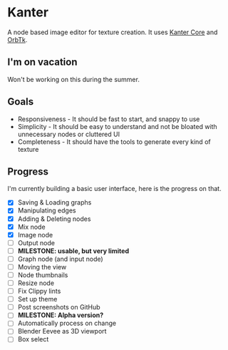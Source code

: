 # Kanter
A node based image editor for texture creation. It uses [Kanter Core](https://github.com/lukors/kanter_core) and [OrbTk](https://github.com/redox-os/orbtk).

## I'm on vacation
Won't be working on this during the summer.

## Goals
- Responsiveness - It should be fast to start, and snappy to use
- Simplicity - It should be easy to understand and not be bloated with unnecessary nodes or cluttered UI
- Completeness - It should have the tools to generate every kind of texture

## Progress
I'm currently building a basic user interface, here is the progress on that.

- [x] Saving & Loading graphs
- [x] Manipulating edges
- [x] Adding & Deleting nodes
- [x] Mix node
- [x] Image node
- [ ] Output node
- [ ] **MILESTONE: usable, but very limited**
- [ ] Graph node (and input node)
- [ ] Moving the view
- [ ] Node thumbnails
- [ ] Resize node
- [ ] Fix Clippy lints
- [ ] Set up theme
- [ ] Post screenshots on GitHub
- [ ] **MILESTONE: Alpha version?**
- [ ] Automatically process on change
- [ ] Blender Eevee as 3D viewport
- [ ] Box select
